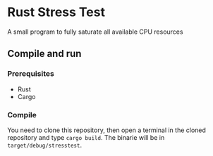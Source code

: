 # Rust Stress Test

A small program to fully saturate all available CPU resources

## Compile and run

### Prerequisites

- Rust
- Cargo

### Compile

You need to clone this repository, then open a terminal in the cloned repository and type `cargo build`. The binarie will be in `target/debug/stresstest`.
